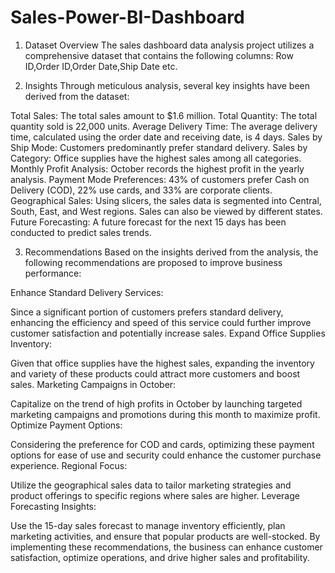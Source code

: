 # Sales-Power-BI-Dashboard

1. Dataset Overview
The sales dashboard data analysis project utilizes a comprehensive dataset that contains the following columns:
Row ID,Order ID,Order Date,Ship Date etc.

2. Insights
Through meticulous analysis, several key insights have been derived from the dataset:

Total Sales: The total sales amount to $1.6 million.
Total Quantity: The total quantity sold is 22,000 units.
Average Delivery Time: The average delivery time, calculated using the order date and receiving date, is 4 days.
Sales by Ship Mode: Customers predominantly prefer standard delivery.
Sales by Category: Office supplies have the highest sales among all categories.
Monthly Profit Analysis: October records the highest profit in the yearly analysis.
Payment Mode Preferences: 43% of customers prefer Cash on Delivery (COD), 22% use cards, and 33% are corporate clients.
Geographical Sales: Using slicers, the sales data is segmented into Central, South, East, and West regions. Sales can also be viewed by different states.
Future Forecasting: A future forecast for the next 15 days has been conducted to predict sales trends.

3. Recommendations
Based on the insights derived from the analysis, the following recommendations are proposed to improve business performance:

Enhance Standard Delivery Services:

Since a significant portion of customers prefers standard delivery, enhancing the efficiency and speed of this service could further improve customer satisfaction and potentially increase sales.
Expand Office Supplies Inventory:

Given that office supplies have the highest sales, expanding the inventory and variety of these products could attract more customers and boost sales.
Marketing Campaigns in October:

Capitalize on the trend of high profits in October by launching targeted marketing campaigns and promotions during this month to maximize profit.
Optimize Payment Options:

Considering the preference for COD and cards, optimizing these payment options for ease of use and security could enhance the customer purchase experience.
Regional Focus:

Utilize the geographical sales data to tailor marketing strategies and product offerings to specific regions where sales are higher.
Leverage Forecasting Insights:

Use the 15-day sales forecast to manage inventory efficiently, plan marketing activities, and ensure that popular products are well-stocked.
By implementing these recommendations, the business can enhance customer satisfaction, optimize operations, and drive higher sales and profitability.
